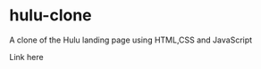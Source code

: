 # hulu-clone
A clone of the Hulu landing page using HTML,CSS and JavaScript

Link here <INSERT LINK HERE>
